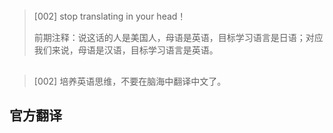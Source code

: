 #
> [002] stop translating in your head！
>
> 前期注释：说这话的人是美国人，母语是英语，目标学习语言是日语；对应我们来说，母语是汉语，目标学习语言是英语。


##
> [002] 培养英语思维，不要在脑海中翻译中文了。


## 官方翻译
###
###

<Vssue title="" />
